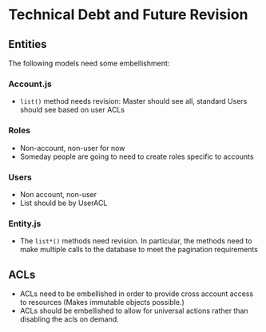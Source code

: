 # Technical Debt and Future Revision

## Entities

The following models need some embellishment:

### Account.js

  - `list()` method needs revision:  Master should see all, standard Users should see based on user ACLs

### Roles

  - Non-account, non-user for now
  - Someday people are going to need to create roles specific to accounts

### Users

  - Non account, non-user
  - List should be by UserACL

### Entity.js

- The `list*()` methods need revision.  In particular, the methods need to make multiple calls to the database to meet the pagination requirements


## ACLs

- ACLs need to be embellished in order to provide cross account access to resources (Makes immutable objects possible.)
- ACLs should be embellished to allow for universal actions rather than disabling the acls on demand.
